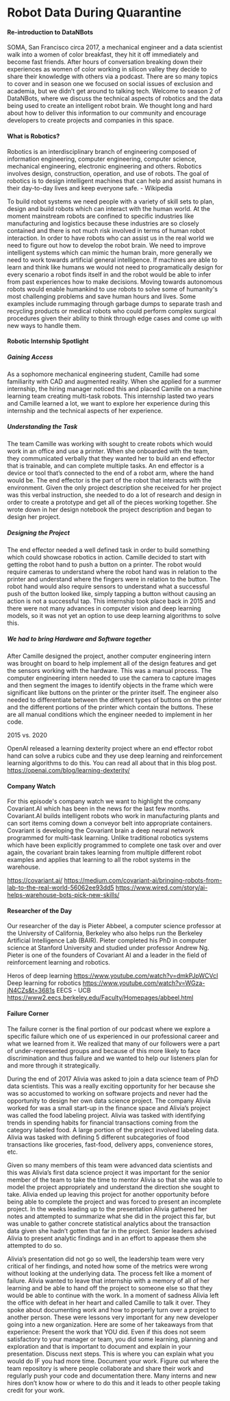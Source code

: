 # Robot Data During Quarantine

#### Re-introduction to DataNBots

SOMA, San Francisco circa 2017, a mechanical engineer and a data scientist walk into a women of color breakfast, they hit it off immediately and become fast friends. After hours of conversation breaking down their experiences as women of color working in silicon valley they decide to share their knowledge with others via a podcast. There are so many topics to cover and in season one we focused on social issues of exclusion and academia, but we didn’t get around to talking tech. Welcome to season 2 of DataNBots, where we discuss the technical aspects of robotics and the data being used to create an intelligent robot brain. We thought long and hard about how to deliver this information to our community and encourage developers to create projects and companies in this space.

#### What is Robotics?

Robotics is an interdisciplinary branch of engineering composed of information engineering, computer engineering, computer science, mechanical engineering, electronic engineering and others. Robotics involves design, construction, operation, and use of robots. The goal of robotics is to design intelligent machines that can help and assist humans in their day-to-day lives and keep everyone safe. - Wikipedia

To build robot systems we need people with a variety of skill sets to plan, design and build robots which can interact with the human world. At the moment mainstream robots are confined to specific industries like manufacturing and logistics because these industries are so closely contained and there is not much risk involved in terms of human robot interaction. In order to have robots who can assist us in the real world we need to figure out how to develop the robot brain. We need to improve intelligent systems which can mimic the human brain, more generally we need to work towards artificial general intelligence. If machines are able to learn and think like humans we would not need to programatically design for every scenario a robot finds itself in and the robot would be able to infer from past experiences how to make decisions. Moving towards autonomous robots would enable humankind to use robots to solve some of humanity's most challenging problems and save human hours and lives. Some examples include rummaging through garbage dumps to separate trash and recycling products or medical robots who could perform complex surgical procedures given their ability to think through edge cases and come  up with new ways to handle them.

#### Robotic Internship Spotlight

##### Gaining Access 

As a sophomore mechanical engineering student, Camille had some familiarity with CAD and augmented reality. When she applied for a summer internship, the hiring manager noticed this and placed Camille on a machine learning team creating multi-task robots. This internship lasted two years and Camille learned a lot, we want to explore her experience during this internship and the technical aspects of her experience. 

##### Understanding the Task

The team Camille was working with sought to create robots which would work in an office and use a printer. When she onboarded with the team, they communicated verbally that they wanted her to build an end effector that is trainable, and can complete multiple tasks. An end effector is a device or tool that’s connected to the end of a robot arm, where the hand would be. The end effector is the part of the robot that interacts with the environment. Given the only project description she received for her project was this verbal instruction, she needed to do a lot of research and design in order to create a prototype and get all of the pieces working together. She wrote down in her design notebook the project description and began to design her project.

##### Designing the Project

The end effector needed a well defined task in order to build something which could showcase robotics in action. Camille decided to start with getting the robot hand to push a button on a printer. The robot would require cameras to understand where the robot hand was in relation to the printer and understand where the fingers were in relation to the button. The robot hand would also require sensors to understand what a successful push of the button looked like, simply tapping a button without causing an action is not a successful tap. This internship took place back in 2015 and there were not many advances in computer vision and deep learning models, so it was not yet an option to use deep learning algorithms to solve this. 

##### We had to bring Hardware and Software together

After Camille designed the project, another computer engineering intern was brought on board to help implement all of the design features and get the sensors working with the hardware. This was a manual process. The computer engineering intern needed to use the camera to capture images and then segment the images to identify objects in the frame which were significant like buttons on the printer or the printer itself. The engineer also needed to differentiate between the different types of buttons on the printer and the different portions of the printer which contain the buttons. These are all manual conditions which the engineer needed to implement in her code.

2015 vs. 2020

OpenAI released a learning dexterity project where an end effector robot hand can solve a rubics cube and they use deep learning and reinforcement learning algorithms to do this. You can read all about that in this blog post. https://openai.com/blog/learning-dexterity/

#### Company Watch

For this episode's company watch we want to highlight the company Covariant.AI which has been in the news for the last few months. Covariant.AI builds intelligent robots who work in manufacturing plants and can sort items coming down a conveyor belt into appropriate containers. Covariant is developing the Covariant brain a deep neural network programmed for multi-task learning. Unlike traditional robotics systems which have been explicitly programmed to complete one task over and over again, the covariant brain takes learning from multiple different robot examples and applies that learning to all the robot systems in the warehouse.

https://covariant.ai/
https://medium.com/covariant-ai/bringing-robots-from-lab-to-the-real-world-56062ee93dd5
https://www.wired.com/story/ai-helps-warehouse-bots-pick-new-skills/


#### Researcher of the Day


Our researcher of the day is Pieter Abbeel, a computer science professor at the University of California, Berkeley who also helps run the Berkeley Artificial Intelligence Lab (BAIR). Pieter completed his PhD in computer science at Stanford University and studied under professor Andrew Ng. Pieter is one of the founders of Covariant AI and a leader in the field of reinforcement learning and robotics. 
 
Heros of deep learning
https://www.youtube.com/watch?v=dmkPJpWCVcI
Deep learning for robotics
https://www.youtube.com/watch?v=WGza-jN4CZs&t=3681s
EECS - UCB
https://www2.eecs.berkeley.edu/Faculty/Homepages/abbeel.html


#### Failure Corner

The failure corner is the final portion of our podcast where we explore a specific failure which one of us experienced in our professional career and what we learned from it. We realized that many of our followers were a part of under-represented groups and because of this more likely to face discrimination and thus failure and we wanted to help our listeners plan for and more through it strategically.

During the end of 2017 Alivia was asked to join a data science team of PhD data scientists. This was a really exciting opportunity for her because she was so accustomed to working on software projects and never had the opportunity to design her own data science project. The company Alivia worked for was a small start-up in the finance space and Alivia’s project was called the food labeling project. Alivia was tasked with identifying trends in spending habits for financial transactions coming from the category labeled food. A large portion of the project involved labeling data. Alivia was tasked with defining 5 different subcategories of food transactions like groceries, fast-food, delivery apps, convenience stores, etc. 

Given so many members of this team were advanced data scientists and this was Alivia’s first data science project it was important for the senior member of the team to take the time to mentor Alivia so that she was able to model the project appropriately and understand the direction she sought to take. Alivia ended up leaving this project for another opportunity before being able to complete the project and was forced to present an incomplete project. In the weeks leading up to the presentation Alivia gathered her notes and attempted to summarize what she did in the project this far, but was unable to gather concrete statistical analytics about the transaction data given she hadn’t gotten that far in the project. Senior leaders advised Alivia to present analytic findings and in an effort to appease them she attempted to do so. 

Alivia’s presentation did not go so well, the leadership team were very critical of her findings, and noted how some of the metrics were wrong without looking at the underlying data. The process felt like a moment of failure. Alivia wanted to leave that internship with a memory of all of her learning and be able to hand off the project to someone else so that they would be able to continue with the work. In a moment of sadness Alivia left the office with defeat in her heart and called Camille to talk it over. They spoke about documenting work and how to properly turn over a project to another person. These were lessons very important for any new developer going into a new organization. Here are some of her takeaways from that experience:
Present the work that YOU did. Even if this does not seem satisfactory to your manager or team, you did some learning, planning and exploration and that is important to document and explain in your presentation.
Discuss next steps. This is where you can explain what you would do IF you had more time.
Document your work. Figure out where the team repository is where people collaborate and share their work and regularly push your code and documentation there. Many interns and new hires don’t know how or where to do this and it leads to other people taking credit for your work.





